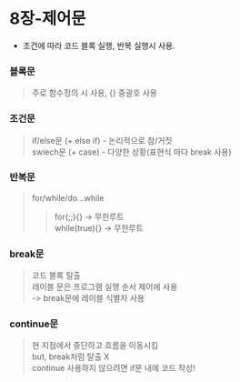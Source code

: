 # 8장-제어문
* 조건에 따라 코드 블록 실행, 반복 실행시 사용.

### 블록문
> 주로 함수정의 시 사용, {} 중괄호 사용

### 조건문
> if/else문 (+ else if) - 논리적으로 참/거짓  
> swiech문 (+ case) - 다양한 상황(표현식 마다 break 사용)

### 반복문
> for/while/do...while  
> >for(;;){} -> 무한루트  
> >while(true){} -> 무한루트

### break문
> 코드 블록 탈출  
> 레이블 문은 프로그램 실행 순서 제어에 사용  
> -> break문에 레이블 식별자 사용

### continue문
> 현 지점에서 중단하고 흐름을 이동시킴  
> but, break처럼 탈출 X  
> continue 사용하지 않으려면 if문 내에 코드 작성!